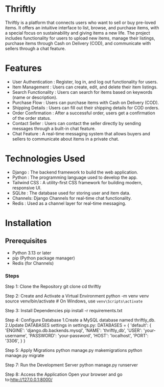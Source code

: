 # Thriftly

Thriftly is a platform that connects users who want to sell or buy pre-loved items. It offers an intuitive interface to list, browse, and purchase items, with a special focus on sustainability and giving items a new life. The project includes functionality for users to upload new items, manage their listings, purchase items through Cash on Delivery (COD), and communicate with sellers through a chat feature.

# Features

- User Authentication : Register, log in, and log out functionality for users.
- Item Management : Users can create, edit, and delete their item listings.
- Search Functionality : Users can search for items based on keywords (name or description).
- Purchase Flow : Users can purchase items with Cash on Delivery (COD).
- Shipping Details : Users can fill out their shipping details for COD orders.
- Order Confirmation : After a successful order, users get a confirmation of the order status.
- Contact Seller : Users can contact the seller directly by sending messages through a built-in chat feature.
- Chat Feature : A real-time messaging system that allows buyers and sellers to communicate about items in a private chat.

# Technologies Used

- Django : The backend framework to build the web application.
- Python : The programming language used to develop the app.
- Tailwind CSS : A utility-first CSS framework for building modern, responsive UI.
- SQLite : The database used for storing user and item data.
- Channels: Django Channels for real-time chat functionality.
- Redis : Used as a channel layer for real-time messaging.

# Installation

## Prerequisites

- Python 3.13 or later
- pip (Python package manager)
- Redis (for Channels)

### Steps

Step 1: Clone the Repository
         git clone <repository-url>
         cd thriftly
         
Step 2: Create and Activate a Virtual Environment
python -m venv venv
source venv/bin/activate  # On Windows, use `venv\Scripts\activate`

Step 3: Install Dependencies
pip install -r requirements.txt

Step 4: Configure Database
1.Create a MySQL database named thriftly_db.
2.Update DATABASES settings in settings.py:
DATABASES = {
    'default': {
        'ENGINE': 'django.db.backends.mysql',
        'NAME': 'thriftly_db',
        'USER': 'your-username',
        'PASSWORD': 'your-password',
        'HOST': 'localhost',
        'PORT': '3306',
    }
}

Step 5: Apply Migrations
python manage.py makemigrations
python manage.py migrate

Step 7: Run the Development Server
python manage.py runserver

Step 8: Access the Application
Open your browser and go to:http://127.0.0.1:8000/
         
   
